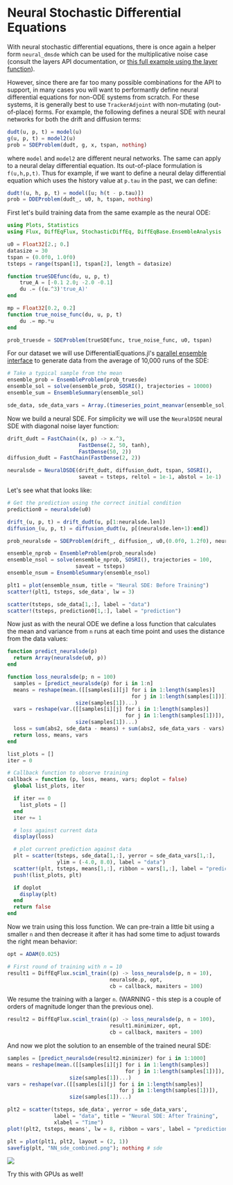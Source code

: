 # Neural Stochastic Differential Equations

With neural stochastic differential equations, there is once again a helper form
`neural_dmsde` which can be used for the multiplicative noise case (consult the
layers API documentation, or [this full example using the layer
function](https://github.com/MikeInnes/zygote-paper/blob/master/neural_sde/neural_sde.jl)).

However, since there are far too many possible combinations for the API to
support, in many cases you will want to performantly define neural differential
equations for non-ODE systems from scratch. For these systems, it is generally
best to use `TrackerAdjoint` with non-mutating (out-of-place) forms. For
example, the following defines a neural SDE with neural networks for both the
drift and diffusion terms:

```julia
dudt(u, p, t) = model(u)
g(u, p, t) = model2(u)
prob = SDEProblem(dudt, g, x, tspan, nothing)
```

where `model` and `model2` are different neural networks. The same can apply to
a neural delay differential equation. Its out-of-place formulation is
`f(u,h,p,t)`. Thus for example, if we want to define a neural delay differential
equation which uses the history value at `p.tau` in the past, we can define:

```julia
dudt!(u, h, p, t) = model([u; h(t - p.tau)])
prob = DDEProblem(dudt_, u0, h, tspan, nothing)
```


First let's build training data from the same example as the neural ODE:

```julia
using Plots, Statistics
using Flux, DiffEqFlux, StochasticDiffEq, DiffEqBase.EnsembleAnalysis

u0 = Float32[2.; 0.]
datasize = 30
tspan = (0.0f0, 1.0f0)
tsteps = range(tspan[1], tspan[2], length = datasize)
```

```julia
function trueSDEfunc(du, u, p, t)
    true_A = [-0.1 2.0; -2.0 -0.1]
    du .= ((u.^3)'true_A)'
end

mp = Float32[0.2, 0.2]
function true_noise_func(du, u, p, t)
    du .= mp.*u
end

prob_truesde = SDEProblem(trueSDEfunc, true_noise_func, u0, tspan)
```

For our dataset we will use DifferentialEquations.jl's [parallel ensemble
interface](http://docs.juliadiffeq.org/dev/features/ensemble.html) to generate
data from the average of 10,000 runs of the SDE:

```julia
# Take a typical sample from the mean
ensemble_prob = EnsembleProblem(prob_truesde)
ensemble_sol = solve(ensemble_prob, SOSRI(), trajectories = 10000)
ensemble_sum = EnsembleSummary(ensemble_sol)

sde_data, sde_data_vars = Array.(timeseries_point_meanvar(ensemble_sol, tsteps))
```

Now we build a neural SDE. For simplicity we will use the `NeuralDSDE`
neural SDE with diagonal noise layer function:

```julia
drift_dudt = FastChain((x, p) -> x.^3,
                       FastDense(2, 50, tanh),
                       FastDense(50, 2))
diffusion_dudt = FastChain(FastDense(2, 2))

neuralsde = NeuralDSDE(drift_dudt, diffusion_dudt, tspan, SOSRI(),
                       saveat = tsteps, reltol = 1e-1, abstol = 1e-1)
```

Let's see what that looks like:

```julia
# Get the prediction using the correct initial condition
prediction0 = neuralsde(u0)

drift_(u, p, t) = drift_dudt(u, p[1:neuralsde.len])
diffusion_(u, p, t) = diffusion_dudt(u, p[(neuralsde.len+1):end])

prob_neuralsde = SDEProblem(drift_, diffusion_, u0,(0.0f0, 1.2f0), neuralsde.p)

ensemble_nprob = EnsembleProblem(prob_neuralsde)
ensemble_nsol = solve(ensemble_nprob, SOSRI(), trajectories = 100,
                      saveat = tsteps)
ensemble_nsum = EnsembleSummary(ensemble_nsol)

plt1 = plot(ensemble_nsum, title = "Neural SDE: Before Training")
scatter!(plt1, tsteps, sde_data', lw = 3)

scatter(tsteps, sde_data[1,:], label = "data")
scatter!(tsteps, prediction0[1,:], label = "prediction")
```

Now just as with the neural ODE we define a loss function that calculates the
mean and variance from `n` runs at each time point and uses the distance from
the data values:

```julia
function predict_neuralsde(p)
  return Array(neuralsde(u0, p))
end

function loss_neuralsde(p; n = 100)
  samples = [predict_neuralsde(p) for i in 1:n]
  means = reshape(mean.([[samples[i][j] for i in 1:length(samples)]
                                        for j in 1:length(samples[1])]),
                      size(samples[1])...)
  vars = reshape(var.([[samples[i][j] for i in 1:length(samples)]
                                      for j in 1:length(samples[1])]),
                      size(samples[1])...)
  loss = sum(abs2, sde_data - means) + sum(abs2, sde_data_vars - vars)
  return loss, means, vars
end
```

```julia
list_plots = []
iter = 0

# Callback function to observe training
callback = function (p, loss, means, vars; doplot = false)
  global list_plots, iter

  if iter == 0
    list_plots = []
  end
  iter += 1

  # loss against current data
  display(loss)

  # plot current prediction against data
  plt = scatter(tsteps, sde_data[1,:], yerror = sde_data_vars[1,:],
                ylim = (-4.0, 8.0), label = "data")
  scatter!(plt, tsteps, means[1,:], ribbon = vars[1,:], label = "prediction")
  push!(list_plots, plt)

  if doplot
    display(plt)
  end
  return false
end
```

Now we train using this loss function. We can pre-train a little bit using a
smaller `n` and then decrease it after it has had some time to adjust towards
the right mean behavior:

```julia
opt = ADAM(0.025)

# First round of training with n = 10
result1 = DiffEqFlux.sciml_train((p) -> loss_neuralsde(p, n = 10),  
                                 neuralsde.p, opt,
                                 cb = callback, maxiters = 100)
```

We resume the training with a larger `n`. (WARNING - this step is a couple of
orders of magnitude longer than the previous one).

```julia
result2 = DiffEqFlux.sciml_train((p) -> loss_neuralsde(p, n = 100),
                                 result1.minimizer, opt,
                                 cb = callback, maxiters = 100)
```

And now we plot the solution to an ensemble of the trained neural SDE:

```julia
samples = [predict_neuralsde(result2.minimizer) for i in 1:1000]
means = reshape(mean.([[samples[i][j] for i in 1:length(samples)]
                                      for j in 1:length(samples[1])]),
                    size(samples[1])...)
vars = reshape(var.([[samples[i][j] for i in 1:length(samples)]
                                    for j in 1:length(samples[1])]),
                    size(samples[1])...)

plt2 = scatter(tsteps, sde_data', yerror = sde_data_vars',
               label = "data", title = "Neural SDE: After Training",
               xlabel = "Time")
plot!(plt2, tsteps, means', lw = 8, ribbon = vars', label = "prediction")

plt = plot(plt1, plt2, layout = (2, 1))
savefig(plt, "NN_sde_combined.png"); nothing # sde
```

![](https://user-images.githubusercontent.com/1814174/76975872-88dc9100-6909-11ea-80f7-242f661ebad1.png)

Try this with GPUs as well!
